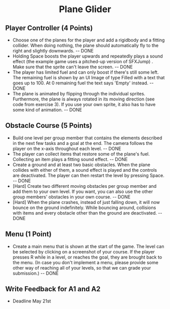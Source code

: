 # <center>Plane Glider


## Player Controller (4 Points)
* Choose one of the planes for the player and add a rigidbody and a fitting collider. When doing nothing, the plane should automatically fly to the right and slightly downwards. -- DONE
* Holding Space boosts the player upwards and repeatedly plays a sound effect (the example game uses a pitched-up version of SFXJump) . Make sure that the sprite can't leave the screen. -- DONE
* The player has limited fuel and can only boost if there's still some left. The remaining fuel is shown by an UI Image of type Filled with a text that goes up to 100. At 0 remaining fuel the text says 'Empty' instead. -- DONE
* The plane is animated by flipping through the individual sprites. Furthermore, the plane is always rotated in its moving direction (see code from exercise 3). If you use your own sprite, it also has to have some kind of animation. -- DONE

## Obstacle Course (5 Points)
* Build one level per group member that contains the elements described in the next few tasks and a goal at the end. The camera follows the player on the x-axis throughout each level. -- DONE
* The player can collect items that restore some of the plane's fuel. Collecting an item plays a fitting sound effect. -- DONE
* Create a ground and at least two basic obstacles. When the plane collides with either of them, a sound effect is played and the controls are deactivated. The player can then restart the level by pressing Space. -- DONE
* [Hard] Create two different moving obstacles per group member and add them to your own level. If you want, you can also use the other group members' obstacles in your own course. -- DONE
* [Hard] When the plane crashes, instead of just falling down, it will now bounce on the ground indefinitely. While bouncing around, collisions with items and every obstacle other than the ground are deactivated. -- DONE

## Menu (1 Point)
* Create a main menu that is shown at the start of the game. The level can be selected by clicking on a screenshot of your course. If the player presses R while in a level, or reaches the goal, they are brought back to the menu.
(In case you don't implement a menu, please provide some other way of reaching all of your levels, so that we can grade your submission.) -- DONE

## Write Feedback for A1 and A2
* Deadline May 21st